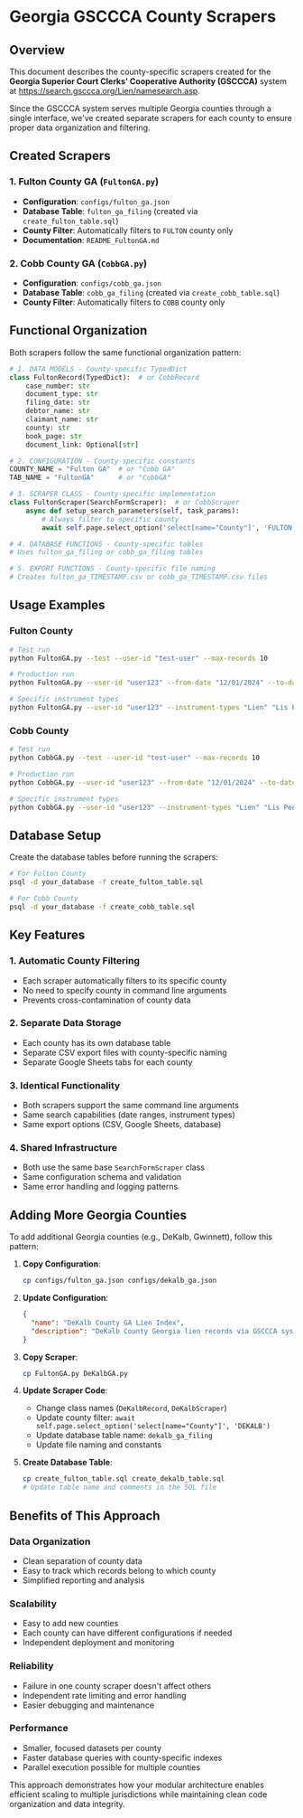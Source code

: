 # Georgia GSCCCA County Scrapers

## Overview

This document describes the county-specific scrapers created for the **Georgia Superior Court Clerks' Cooperative Authority (GSCCCA)** system at https://search.gsccca.org/Lien/namesearch.asp.

Since the GSCCCA system serves multiple Georgia counties through a single interface, we've created separate scrapers for each county to ensure proper data organization and filtering.

## Created Scrapers

### 1. **Fulton County GA** (`FultonGA.py`)
- **Configuration**: `configs/fulton_ga.json`
- **Database Table**: `fulton_ga_filing` (created via `create_fulton_table.sql`)
- **County Filter**: Automatically filters to `FULTON` county only
- **Documentation**: `README_FultonGA.md`

### 2. **Cobb County GA** (`CobbGA.py`)
- **Configuration**: `configs/cobb_ga.json`
- **Database Table**: `cobb_ga_filing` (created via `create_cobb_table.sql`)
- **County Filter**: Automatically filters to `COBB` county only

## Functional Organization

Both scrapers follow the same functional organization pattern:

```python
# 1. DATA MODELS - County-specific TypedDict
class FultonRecord(TypedDict):  # or CobbRecord
    case_number: str
    document_type: str
    filing_date: str
    debtor_name: str
    claimant_name: str
    county: str
    book_page: str
    document_link: Optional[str]

# 2. CONFIGURATION - County-specific constants
COUNTY_NAME = "Fulton GA"  # or "Cobb GA"
TAB_NAME = "FultonGA"      # or "CobbGA"

# 3. SCRAPER CLASS - County-specific implementation
class FultonScraper(SearchFormScraper):  # or CobbScraper
    async def setup_search_parameters(self, task_params):
        # Always filter to specific county
        await self.page.select_option('select[name="County"]', 'FULTON')  # or 'COBB'

# 4. DATABASE FUNCTIONS - County-specific tables
# Uses fulton_ga_filing or cobb_ga_filing tables

# 5. EXPORT FUNCTIONS - County-specific file naming
# Creates fulton_ga_TIMESTAMP.csv or cobb_ga_TIMESTAMP.csv files
```

## Usage Examples

### Fulton County
```bash
# Test run
python FultonGA.py --test --user-id "test-user" --max-records 10

# Production run
python FultonGA.py --user-id "user123" --from-date "12/01/2024" --to-date "12/28/2024"

# Specific instrument types
python FultonGA.py --user-id "user123" --instrument-types "Lien" "Lis Pendens"
```

### Cobb County
```bash
# Test run
python CobbGA.py --test --user-id "test-user" --max-records 10

# Production run
python CobbGA.py --user-id "user123" --from-date "12/01/2024" --to-date "12/28/2024"

# Specific instrument types
python CobbGA.py --user-id "user123" --instrument-types "Lien" "Lis Pendens"
```

## Database Setup

Create the database tables before running the scrapers:

```bash
# For Fulton County
psql -d your_database -f create_fulton_table.sql

# For Cobb County
psql -d your_database -f create_cobb_table.sql
```

## Key Features

### 1. **Automatic County Filtering**
- Each scraper automatically filters to its specific county
- No need to specify county in command line arguments
- Prevents cross-contamination of county data

### 2. **Separate Data Storage**
- Each county has its own database table
- Separate CSV export files with county-specific naming
- Separate Google Sheets tabs for each county

### 3. **Identical Functionality**
- Both scrapers support the same command line arguments
- Same search capabilities (date ranges, instrument types)
- Same export options (CSV, Google Sheets, database)

### 4. **Shared Infrastructure**
- Both use the same base `SearchFormScraper` class
- Same configuration schema and validation
- Same error handling and logging patterns

## Adding More Georgia Counties

To add additional Georgia counties (e.g., DeKalb, Gwinnett), follow this pattern:

1. **Copy Configuration**:
   ```bash
   cp configs/fulton_ga.json configs/dekalb_ga.json
   ```

2. **Update Configuration**:
   ```json
   {
     "name": "DeKalb County GA Lien Index",
     "description": "DeKalb County Georgia lien records via GSCCCA system"
   }
   ```

3. **Copy Scraper**:
   ```bash
   cp FultonGA.py DeKalbGA.py
   ```

4. **Update Scraper Code**:
   - Change class names (`DeKalbRecord`, `DeKalbScraper`)
   - Update county filter: `await self.page.select_option('select[name="County"]', 'DEKALB')`
   - Update database table name: `dekalb_ga_filing`
   - Update file naming and constants

5. **Create Database Table**:
   ```bash
   cp create_fulton_table.sql create_dekalb_table.sql
   # Update table name and comments in the SQL file
   ```

## Benefits of This Approach

### **Data Organization**
- Clean separation of county data
- Easy to track which records belong to which county
- Simplified reporting and analysis

### **Scalability**
- Easy to add new counties
- Each county can have different configurations if needed
- Independent deployment and monitoring

### **Reliability**
- Failure in one county scraper doesn't affect others
- Independent rate limiting and error handling
- Easier debugging and maintenance

### **Performance**
- Smaller, focused datasets per county
- Faster database queries with county-specific indexes
- Parallel execution possible for multiple counties

This approach demonstrates how your modular architecture enables efficient scaling to multiple jurisdictions while maintaining clean code organization and data integrity. 